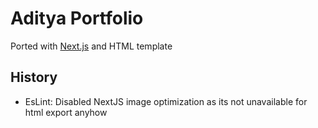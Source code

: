 # Aditya Portfolio

Ported with [Next.js](https://nextjs.org/) and HTML template

## History

- EsLint: Disabled NextJS image optimization as its not unavailable for html export anyhow
